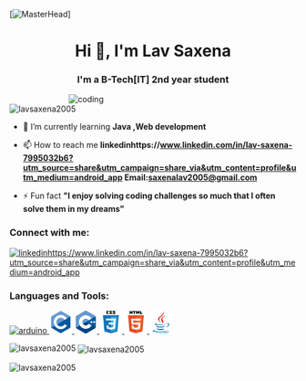 [![MasterHead](https://in.images.search.yahoo.com/search/images;_ylt=AwrKB0ZpnrNmNBgRDXS7HAx.;_ylu=Y29sbwNzZzMEcG9zAzEEdnRpZAMEc2VjA3BpdnM-?p=animated+coding+image+gif&fr2=piv-web&type=E211IN826G0&fr=mcafee#id=6&iurl=https%3A%2F%2Fcodebulletin.github.io%2FMyPortfolio%2Fassets%2Fgif%2Fcoding.3272fa9c861c718b769a..gif&action=click)]
<h1 align="center">Hi 👋, I'm Lav Saxena</h1>
<h3 align="center">I'm a B-Tech[IT] 2nd year student</h3>
<img align="right" alt="coding" width="400" src="https://in.images.search.yahoo.com/search/images;_ylt=AwrKA2sRnLNmPDQR73C7HAx.;_ylu=Y29sbwNzZzMEcG9zAzEEdnRpZAMEc2VjA3BpdnM-?p=animated+coding+image&fr2=piv-web&type=E211IN826G0&fr=mcafee#id=55&iurl=https%3A%2F%2Fprogramminginsider.com%2Fwp-content%2Fuploads%2F2023%2F08%2Fcoding.jpg&action=click"

<p align="left"> <img src="https://komarev.com/ghpvc/?username=lavsaxena2005&label=Profile%20views&color=0e75b6&style=flat" alt="lavsaxena2005" /> </p>

- 🌱 I’m currently learning **Java ,Web development**

- 📫 How to reach me **linkedinhttps://www.linkedin.com/in/lav-saxena-7995032b6?utm_source=share&utm_campaign=share_via&utm_content=profile&utm_medium=android_app Email:saxenalav2005@gmail.com**

- ⚡ Fun fact **"I enjoy solving coding challenges so much that I often solve them in my dreams"**

<h3 align="left">Connect with me:</h3>
<p align="left">
<a href="https://linkedin.com/in/linkedinhttps://www.linkedin.com/in/lav-saxena-7995032b6?utm_source=share&utm_campaign=share_via&utm_content=profile&utm_medium=android_app" target="blank"><img align="center" src="https://raw.githubusercontent.com/rahuldkjain/github-profile-readme-generator/master/src/images/icons/Social/linked-in-alt.svg" alt="linkedinhttps://www.linkedin.com/in/lav-saxena-7995032b6?utm_source=share&utm_campaign=share_via&utm_content=profile&utm_medium=android_app" height="30" width="40" /></a>
</p>

<h3 align="left">Languages and Tools:</h3>
<p align="left"> <a href="https://www.arduino.cc/" target="_blank" rel="noreferrer"> <img src="https://cdn.worldvectorlogo.com/logos/arduino-1.svg" alt="arduino" width="40" height="40"/> </a> <a href="https://www.cprogramming.com/" target="_blank" rel="noreferrer"> <img src="https://raw.githubusercontent.com/devicons/devicon/master/icons/c/c-original.svg" alt="c" width="40" height="40"/> </a> <a href="https://www.w3schools.com/cpp/" target="_blank" rel="noreferrer"> <img src="https://raw.githubusercontent.com/devicons/devicon/master/icons/cplusplus/cplusplus-original.svg" alt="cplusplus" width="40" height="40"/> </a> <a href="https://www.w3schools.com/css/" target="_blank" rel="noreferrer"> <img src="https://raw.githubusercontent.com/devicons/devicon/master/icons/css3/css3-original-wordmark.svg" alt="css3" width="40" height="40"/> </a> <a href="https://www.w3.org/html/" target="_blank" rel="noreferrer"> <img src="https://raw.githubusercontent.com/devicons/devicon/master/icons/html5/html5-original-wordmark.svg" alt="html5" width="40" height="40"/> </a> <a href="https://www.java.com" target="_blank" rel="noreferrer"> <img src="https://raw.githubusercontent.com/devicons/devicon/master/icons/java/java-original.svg" alt="java" width="40" height="40"/> </a> </p>

<p><img align="left" src="https://github-readme-stats.vercel.app/api/top-langs?username=lavsaxena2005&show_icons=true&locale=en&layout=compact" alt="lavsaxena2005" /></p>

<p>&nbsp;<img align="center" src="https://github-readme-stats.vercel.app/api?username=lavsaxena2005&show_icons=true&locale=en" alt="lavsaxena2005" /></p>

<p><img align="center" src="https://github-readme-streak-stats.herokuapp.com/?user=lavsaxena2005&" alt="lavsaxena2005" /></p>

